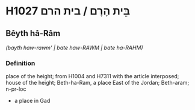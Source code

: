 # H1027 בֵּית הָרָם / בית הרם

## Bêyth hâ-Râm

_(bayth haw-rawm' | bate haw-RAWM | bate ha-RAHM)_

### Definition

place of the height; from H1004 and H7311 with the article interposed; house of the height; Beth-ha-Ram, a place East of the Jordan; Beth-aram; n-pr-loc

- a place in Gad
